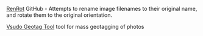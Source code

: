 
[RenRot](https://github.com/andy-shev/RenRot)
GitHub - Attempts to rename image filenames to their original name, and rotate them to the original orientation.

[Vsudo Geotag Tool](https://vsudo.net/tools/geotag)
tool for mass geotagging of photos
